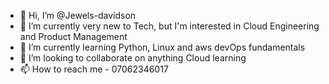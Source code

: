 - 👋 Hi, I’m @Jewels-davidson 
- 👀 I’m currently very new to Tech, but I'm interested in Cloud Engineering and Product Management
- 🌱 I’m currently learning Python, Linux and aws devOps fundamentals 
- 💞️ I’m looking to collaborate on anything Cloud learning
- 📫 How to reach me - 07062346017

<!---
Jewels-cloud/Jewels-cloud is a ✨ special ✨ repository because its `README.md` (this file) appears on your GitHub profile.
You can click the Preview link to take a look at your changes.
--->

